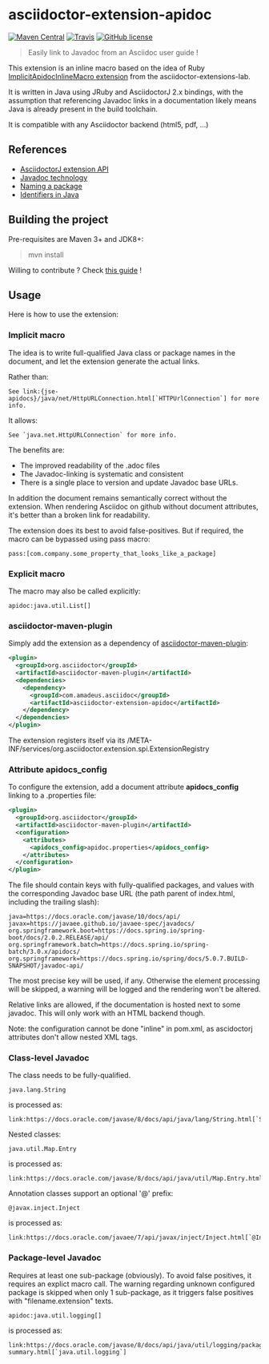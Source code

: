 # asciidoctor-extension-apidoc

[![Maven Central](https://img.shields.io/maven-central/v/com.amadeus.asciidoc/asciidoctor-extension-apidoc.svg)](https://search.maven.org/#search%7Cga%7C1%7Ccom.amadeus.asciidoc)
[![Travis](https://img.shields.io/travis/com/AmadeusITGroup/asciidoctor-extension-apidoc.svg)](https://travis-ci.com/AmadeusITGroup/asciidoctor-extension-apidoc)
[![GitHub license](https://img.shields.io/github/license/AmadeusITGroup/asciidoctor-extension-apidoc)](https://github.com/AmadeusITGroup/asciidoctor-extension-apidoc/blob/master/LICENSE)

> Easily link to Javadoc from an Asciidoc user guide !

This extension is an inline macro based on the idea of Ruby [ImplicitApidocInlineMacro extension](https://github.com/asciidoctor/asciidoctor-extensions-lab/blob/master/lib/implicit-apidoc-inline-macro.rb) from the asciidoctor-extensions-lab.

It is written in Java using JRuby and AsciidoctorJ 2.x bindings, with the assumption that referencing Javadoc links in a documentation likely means Java is already present in the build toolchain.

It is compatible with any Asciidoctor backend (html5, pdf, ...)

## References

* [AsciidoctorJ extension API](https://asciidoctor.org/docs/asciidoctorj/)
* [Javadoc technology](https://docs.oracle.com/javase/8/docs/technotes/guides/javadoc/index.html)
* [Naming a package](https://docs.oracle.com/javase/tutorial/java/package/namingpkgs.html)
* [Identifiers in Java](https://docs.oracle.com/javase/specs/jls/se7/html/jls-3.html#jls-3.8)

## Building the project

Pre-requisites are Maven 3+ and JDK8+:

> mvn install

Willing to contribute ? Check [this guide](./CONTRIBUTING.md) !

## Usage

Here is how to use the extension:

### Implicit macro

The idea is to write full-qualified Java class or package names in the document, and let the extension generate the actual links.

Rather than:

```adoc
See link:{jse-apidocs}/java/net/HttpURLConnection.html[`HTTPUrlConnection`] for more info.
```

It allows:

```adoc
See `java.net.HttpURLConnection` for more info.
```

The benefits are:
* The improved readability of the .adoc files
* The Javadoc-linking is systematic and consistent
* There is a single place to version and update Javadoc base URLs.

In addition the document remains semantically correct without the extension.
When rendering Asciidoc on github without document attributes, it's better than a broken link for readability.

The extension does its best to avoid false-positives.
But if required, the macro can be bypassed using pass macro:

```adoc
pass:[com.company.some_property_that_looks_like_a_package]
```

### Explicit macro

The macro may also be called explicitly: 

```adoc
apidoc:java.util.List[]
```

### asciidoctor-maven-plugin

Simply add the extension as a dependency of [asciidoctor-maven-plugin](https://asciidoctor.org/docs/asciidoctor-maven-plugin/):

```xml
<plugin>
  <groupId>org.asciidoctor</groupId>
  <artifactId>asciidoctor-maven-plugin</artifactId>
  <dependencies>
    <dependency>
      <groupId>com.amadeus.asciidoc</groupId>
      <artifactId>asciidoctor-extension-apidoc</artifactId>
    </dependency>
  </dependencies>
</plugin>
```

The extension registers itself via its /META-INF/services/org.asciidoctor.extension.spi.ExtensionRegistry

### Attribute apidocs_config

To configure the extension, add a document attribute __apidocs_config__ linking to a  .properties file:

```xml
<plugin>
  <groupId>org.asciidoctor</groupId>
  <artifactId>asciidoctor-maven-plugin</artifactId>
  <configuration>
    <attributes>
      <apidocs_config>apidoc.properties</apidocs_config>
    </attributes>
  </configuration>
</plugin>
```

The file should contain keys with fully-qualified packages, and values with the corresponding Javadoc base URL (the path parent of index.html, including the trailing slash):

```properties
java=https://docs.oracle.com/javase/10/docs/api/
javax=https://javaee.github.io/javaee-spec/javadocs/
org.springframework.boot=https://docs.spring.io/spring-boot/docs/2.0.2.RELEASE/api/
org.springframework.batch=https://docs.spring.io/spring-batch/3.0.x/apidocs/
org.springframework=https://docs.spring.io/spring/docs/5.0.7.BUILD-SNAPSHOT/javadoc-api/
```

The most precise key will be used, if any.
Otherwise the element processing will be skipped, a warning will be logged and the rendering won't be altered.

Relative links are allowed, if the documentation is hosted next to some javadoc. This will only work with an HTML backend though.

Note: the configuration cannot be done "inline" in pom.xml, as ascidoctorj attributes don't allow nested XML tags.

### Class-level Javadoc

The class needs to be fully-qualified.

```adoc
java.lang.String
```
is processed as:

```adoc
link:https://docs.oracle.com/javase/8/docs/api/java/lang/String.html[`String`]
```

Nested classes:

```adoc
java.util.Map.Entry
```

is processed as:

```adoc
link:https://docs.oracle.com/javase/8/docs/api/java/util/Map.Entry.html[`Map.Entry`]
```

Annotation classes support an optional '@' prefix:

```adoc
@javax.inject.Inject
```
is processed as:

```adoc
link:https://docs.oracle.com/javaee/7/api/javax/inject/Inject.html[`@Inject`].
```

### Package-level Javadoc

Requires at least one sub-package (obviously). 
To avoid false positives, it requires an explict macro call.
The warning regarding unknown configured package is skipped when only 1 sub-package, as it triggers false positives with "filename.extension" texts.

```adoc
apidoc:java.util.logging[]
```
is processed as:

```adoc
link:https://docs.oracle.com/javase/8/docs/api/java/util/logging/package-summary.html[`java.util.logging`]
```
